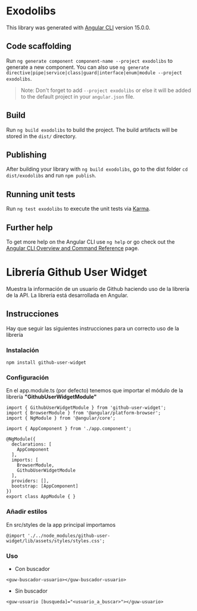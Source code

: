 # Exodolibs

This library was generated with [Angular CLI](https://github.com/angular/angular-cli) version 15.0.0.

## Code scaffolding

Run `ng generate component component-name --project exodolibs` to generate a new component. You can also use `ng generate directive|pipe|service|class|guard|interface|enum|module --project exodolibs`.
> Note: Don't forget to add `--project exodolibs` or else it will be added to the default project in your `angular.json` file. 

## Build

Run `ng build exodolibs` to build the project. The build artifacts will be stored in the `dist/` directory.

## Publishing

After building your library with `ng build exodolibs`, go to the dist folder `cd dist/exodolibs` and run `npm publish`.

## Running unit tests

Run `ng test exodolibs` to execute the unit tests via [Karma](https://karma-runner.github.io).

## Further help

To get more help on the Angular CLI use `ng help` or go check out the [Angular CLI Overview and Command Reference](https://angular.io/cli) page.


# Librería Github User Widget

Muestra la información de un usuario de Github haciendo uso de la librería de la API. La librería está desarrollada en Angular.

## Instrucciones

Hay que seguir las siguientes instrucciones para un correcto uso de la librería

### Instalación

```npm install github-user-widget```

### Configuración

En el app.module.ts (por defecto) tenemos que importar el módulo de la librería **"GithubUserWidgetModule"**

```
import { GithubUserWidgetModule } from 'github-user-widget';
import { BrowserModule } from '@angular/platform-browser';
import { NgModule } from '@angular/core';

import { AppComponent } from './app.component';

@NgModule({
  declarations: [
    AppComponent
  ],
  imports: [
    BrowserModule,
    GithubUserWidgetModule
  ],
  providers: [],
  bootstrap: [AppComponent]
})
export class AppModule { }
```
### Añadir estilos
En src/styles de la app principal importamos
```
@import './../node_modules/github-user-widget/lib/assets/styles/styles.css';
```
### Uso
* Con buscador
```
<guw-buscador-usuario></guw-buscador-usuario>
```

* Sin buscador
```
<guw-usuario [busqueda]="<usuario_a_buscar>"></guw-usuario>
```
